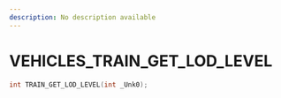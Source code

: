 ```yaml
---
description: No description available 
---
```


# VEHICLES\_TRAIN_GET_LOD_LEVEL

```cpp
int TRAIN_GET_LOD_LEVEL(int _Unk0);
```